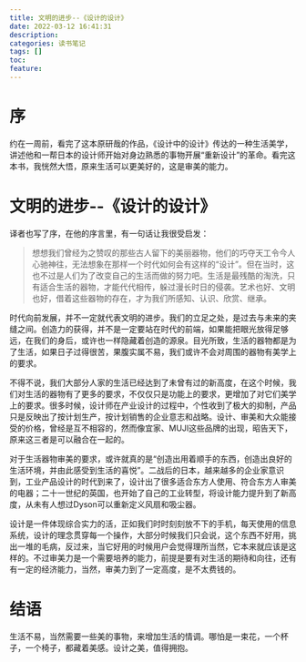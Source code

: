 ```yaml
---
title: 文明的进步--《设计的设计》
date: 2022-03-12 16:41:31
description: 
categories: 读书笔记
tags: [] 
toc: 
feature: 
---
```


# 序
约在一周前，看完了这本原研哉的作品，《设计中的设计》传达的一种生活美学，讲述他和一帮日本的设计师开始对身边熟悉的事物开展“重新设计”的革命。看完这本书，我恍然大悟，原来生活可以更美好的，这是审美的能力。

<!-- more -->

# 文明的进步--《设计的设计》

译者也写了序，在他的序言里，有一句话让我很受启发：

> 想想我们曾经为之赞叹的那些古人留下的美丽器物，他们的巧夺天工令今人心驰神往，无法想象在那样一个时代如何会有这样的“设计”。但在当时，这也不过是人们为了改变自己的生活而做的努力吧。生活是最残酷的淘洗，只有适合生活的器物，才能代代相传，躲过漫长时日的侵袭。艺术也好、文明也好，借着这些器物的存在，才为我们所感知、认识、欣赏、继承。

时代向前发展，并不一定就代表文明的进步。我们的立足之处，是过去与未来的夹缝之间。创造力的获得，并不是一定要站在时代的前端，如果能把眼光放得足够远，在我们的身后，或许也一样隐藏着创造的源泉。目光所致，生活的器物都是为了生活，如果日子过得很苦，果腹实属不易，我们或许不会对周围的器物有美学上的要求。

不得不说，我们大部分人家的生活已经达到了未曾有过的新高度，在这个时候，我们对生活的器物有了更多的要求，不仅仅只是功能上的要求，更增加了对它们美学上的要求。很多时候，设计师在产业设计的过程中，个性收到了极大的抑制，产品只是反映出了按计划生产，按计划销售的企业意志和战略。设计、审美和大众能接受的价格，曾经是互不相容的，然而像宜家、MUJI这些品牌的出现，昭告天下，原来这三者是可以融合在一起的。

对于生活器物审美的要求，或许就真的是“创造出用着顺手的东西，创造出良好的生活环境，并由此感受到生活的喜悦”。二战后的日本，越来越多的企业家意识到，工业产品设计的时代到来了，设计出了很多适合东方人使用、符合东方人审美的电器；二十一世纪的英国，也开始了自己的工业转型，将设计能力提升到了新高度，从未有人想过Dyson可以重新定义风扇和吸尘器。

设计是一件体现综合实力的活，正如我们时时刻刻放不下的手机，每天使用的信息系统，设计的理念贯穿每一个操作，大部分时候我们只会说，这个东西不好用，挑出一堆的毛病，反过来，当它好用的时候用户会觉得理所当然，它本来就应该是这样的。不过审美力是一个需要培养的能力，前提是要有对生活的期待和向往，还有有一定的经济能力，当然，审美力到了一定高度，是不太费钱的。

# 结语

生活不易，当然需要一些美的事物，来增加生活的情调。哪怕是一束花，一个杯子，一个椅子，都藏着美感。设计之美，值得拥抱。
